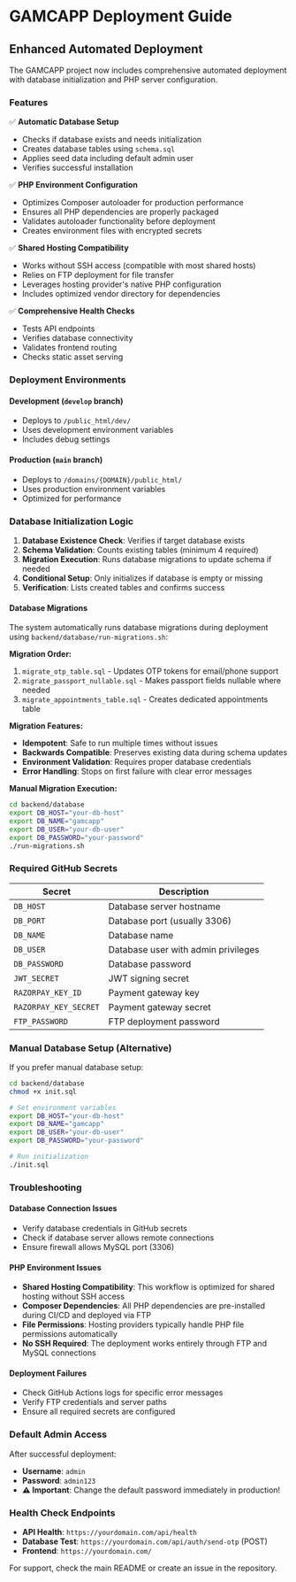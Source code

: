 # GAMCAPP Deployment Guide

## Enhanced Automated Deployment

The GAMCAPP project now includes comprehensive automated deployment with database initialization and PHP server configuration.

### Features

✅ **Automatic Database Setup**
- Checks if database exists and needs initialization
- Creates database tables using `schema.sql`
- Applies seed data including default admin user
- Verifies successful installation

✅ **PHP Environment Configuration**
- Optimizes Composer autoloader for production performance
- Ensures all PHP dependencies are properly packaged
- Validates autoloader functionality before deployment
- Creates environment files with encrypted secrets

✅ **Shared Hosting Compatibility**
- Works without SSH access (compatible with most shared hosts)
- Relies on FTP deployment for file transfer
- Leverages hosting provider's native PHP configuration
- Includes optimized vendor directory for dependencies

✅ **Comprehensive Health Checks**
- Tests API endpoints
- Verifies database connectivity
- Validates frontend routing
- Checks static asset serving

### Deployment Environments

#### Development (`develop` branch)
- Deploys to `/public_html/dev/`
- Uses development environment variables
- Includes debug settings

#### Production (`main` branch)
- Deploys to `/domains/{DOMAIN}/public_html/`
- Uses production environment variables
- Optimized for performance

### Database Initialization Logic

1. **Database Existence Check**: Verifies if target database exists
2. **Schema Validation**: Counts existing tables (minimum 4 required)
3. **Migration Execution**: Runs database migrations to update schema if needed
4. **Conditional Setup**: Only initializes if database is empty or missing
5. **Verification**: Lists created tables and confirms success

#### Database Migrations

The system automatically runs database migrations during deployment using `backend/database/run-migrations.sh`:

**Migration Order:**
1. `migrate_otp_table.sql` - Updates OTP tokens for email/phone support
2. `migrate_passport_nullable.sql` - Makes passport fields nullable where needed  
3. `migrate_appointments_table.sql` - Creates dedicated appointments table

**Migration Features:**
- **Idempotent**: Safe to run multiple times without issues
- **Backwards Compatible**: Preserves existing data during schema updates
- **Environment Validation**: Requires proper database credentials
- **Error Handling**: Stops on first failure with clear error messages

**Manual Migration Execution:**
```bash
cd backend/database
export DB_HOST="your-db-host"
export DB_NAME="gamcapp" 
export DB_USER="your-db-user"
export DB_PASSWORD="your-password"
./run-migrations.sh
```

### Required GitHub Secrets

| Secret | Description |
|--------|-------------|
| `DB_HOST` | Database server hostname |
| `DB_PORT` | Database port (usually 3306) |
| `DB_NAME` | Database name |
| `DB_USER` | Database user with admin privileges |
| `DB_PASSWORD` | Database password |
| `JWT_SECRET` | JWT signing secret |
| `RAZORPAY_KEY_ID` | Payment gateway key |
| `RAZORPAY_KEY_SECRET` | Payment gateway secret |
| `FTP_PASSWORD` | FTP deployment password |

### Manual Database Setup (Alternative)

If you prefer manual database setup:

```bash
cd backend/database
chmod +x init.sql

# Set environment variables
export DB_HOST="your-db-host"
export DB_NAME="gamcapp"
export DB_USER="your-db-user"
export DB_PASSWORD="your-password"

# Run initialization
./init.sql
```

### Troubleshooting

#### Database Connection Issues
- Verify database credentials in GitHub secrets
- Check if database server allows remote connections
- Ensure firewall allows MySQL port (3306)

#### PHP Environment Issues  
- **Shared Hosting Compatibility**: This workflow is optimized for shared hosting without SSH access
- **Composer Dependencies**: All PHP dependencies are pre-installed during CI/CD and deployed via FTP
- **File Permissions**: Hosting providers typically handle PHP file permissions automatically
- **No SSH Required**: The deployment works entirely through FTP and MySQL connections

#### Deployment Failures
- Check GitHub Actions logs for specific error messages
- Verify FTP credentials and server paths
- Ensure all required secrets are configured

### Default Admin Access

After successful deployment:
- **Username**: `admin`
- **Password**: `admin123`
- **⚠️ Important**: Change the default password immediately in production!

### Health Check Endpoints

- **API Health**: `https://yourdomain.com/api/health`
- **Database Test**: `https://yourdomain.com/api/auth/send-otp` (POST)
- **Frontend**: `https://yourdomain.com/`

For support, check the main README or create an issue in the repository.